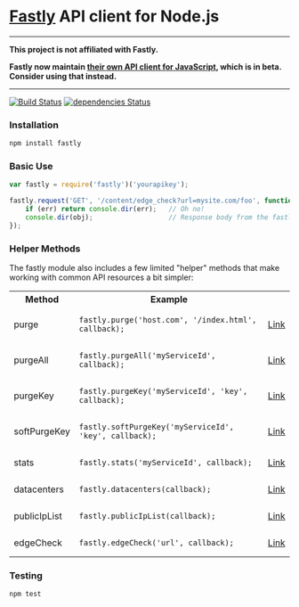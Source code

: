 # [Fastly](http://www.fastly.com) API client for Node.js

---

**This project is not affiliated with Fastly.**

**Fastly now maintain [their own API client for JavaScript](https://github.com/fastly/fastly-js), which is in beta.  Consider using that instead.**

---

[![Build Status](https://travis-ci.org/thisandagain/fastly.png?branch=master)](https://travis-ci.org/thisandagain/fastly)
[![dependencies Status](https://david-dm.org/thisandagain/fastly/status.svg)](https://david-dm.org/thisandagain/fastly)

### Installation
```bash
npm install fastly
```

### Basic Use
```javascript
var fastly = require('fastly')('yourapikey');

fastly.request('GET', '/content/edge_check?url=mysite.com/foo', function (err, obj) {
    if (err) return console.dir(err);   // Oh no!
    console.dir(obj);                   // Response body from the fastly API
});
```

### Helper Methods
The fastly module also includes a few limited "helper" methods that make working with common API resources a bit simpler:

<table width="100%">
    <tr>
        <th width="20%">Method</td>
        <th width="75%">Example</td>
        <th width="5%"></td>
    </tr>
    <tr>
        <td>purge</td>
        <td><pre lang="javascript"><code>fastly.purge('host.com', '/index.html', callback);</code></pre></td>
        <td><a href="https://docs.fastly.com/api/purge">Link</a></td>
    </tr>
    <tr>
        <td>purgeAll</td>
        <td><pre lang="javascript"><code>fastly.purgeAll('myServiceId', callback);</code></pre></td>
        <td><a href="https://docs.fastly.com/api/purge">Link</a></td>
    </tr>
    <tr>
        <td>purgeKey</td>
        <td><pre lang="javascript"><code>fastly.purgeKey('myServiceId', 'key', callback);</code></pre></td>
        <td><a href="https://docs.fastly.com/api/purge">Link</a></td>
    </tr>
    <tr>
        <td>softPurgeKey</td>
        <td><pre lang="javascript"><code>fastly.softPurgeKey('myServiceId', 'key', callback);</code></pre></td>
        <td><a href="https://docs.fastly.com/api/purge">Link</a></td>
    </tr>
    <tr>
        <td>stats</td>
        <td><pre lang="javascript"><code>fastly.stats('myServiceId', callback);</code></pre></td>
        <td><a href="https://docs.fastly.com/api/stats">Link</a></td>
    </tr>
    <tr>
        <td>datacenters</td>
        <td><pre lang="javascript"><code>fastly.datacenters(callback);</code></pre></td>
        <td><a href="https://docs.fastly.com/api/tools#datacenter">Link</a></td>
    </tr>
    <tr>
        <td>publicIpList</td>
        <td><pre lang="javascript"><code>fastly.publicIpList(callback);</code></pre></td>
        <td><a href="https://docs.fastly.com/api/tools#public_ip_list">Link</a></td>
    </tr>
    <tr>
        <td>edgeCheck</td>
        <td><pre lang="javascript"><code>fastly.edgeCheck('url', callback);</code></pre></td>
        <td><a href="https://docs.fastly.com/api/tools#content">Link</a></td>
    </tr>
</table>

### Testing
```bash
npm test
```
